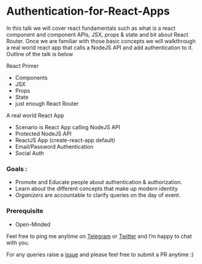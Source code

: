 # Authentication-for-React-Apps

In this talk we will cover react fundamentals such as what is a react component and component APIs, JSX, props & state and bit about React Router. Once we are familiar with those basic concepts we will walkthrough a real world react app that calls a NodeJS API and add authentication to it. Outline of the talk is below

React Primer

* Components
* JSX
* Props
* State
* just enough React Router

A real world React App

* Scenario is React App calling NodeJS API
* Protected NodeJS API
* ReactJS App (create-react-app default)
* Email/Password Authentication
* Social Auth

### Goals : 

* Promote and Educate people about authentication & authorization. 
* Learn about the different concepts that make up modern identity
* *Organizers* are accountable to clarify queries on the day of event. 

### Prerequisite 

* Open-Minded 

Feel free to ping me anytime on [Telegram](http://telegram.me/rowdymehul) or [Twitter](http://twitter.com/rowdymehul) and I’m happy to chat with you.

For any queries raise a [issue](https://github.com/rowdymehul/Authentication-for-React-Apps/issues) and please feel free to submit a PR anytime :)
